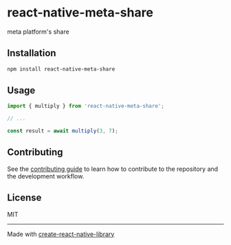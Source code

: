 # react-native-meta-share

meta platform's share 

## Installation

```sh
npm install react-native-meta-share
```

## Usage

```js
import { multiply } from 'react-native-meta-share';

// ...

const result = await multiply(3, 7);
```

## Contributing

See the [contributing guide](CONTRIBUTING.md) to learn how to contribute to the repository and the development workflow.

## License

MIT

---

Made with [create-react-native-library](https://github.com/callstack/react-native-builder-bob)
